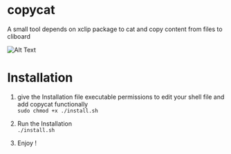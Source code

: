 # copycat
A small tool depends on xclip package to cat and copy content from files to cliboard

![Alt Text](demo.gif)





# Installation
1. give the Installation file executable permissions
to edit your shell file and add copycat functionally
   <br>
    `sudo chmod +x ./install.sh`

2. Run the Installation <br>
    `./install.sh`

3. Enjoy !
